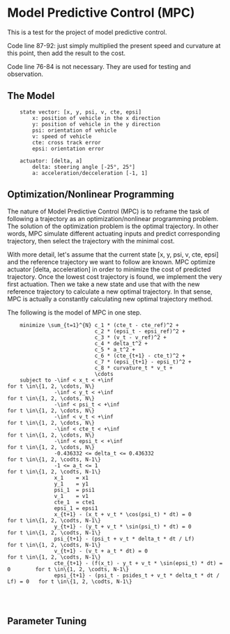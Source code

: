 # Model Predictive Control (MPC)

This is a test for the project of model predictive control.

Code line 87-92: just simply multiplied the present speed and curvature at this point, then add the result to the cost.

Code line 76-84 is not necessary. They are used for testing and observation.

## The Model

```
    state vector: [x, y, psi, v, cte, epsi]
        x: position of vehicle in the x direction
        y: position of vehicle in the y direction
        psi: orientation of vehicle
        v: speed of vehicle
        cte: cross track error
        epsi: orientation error
    
    actuator: [delta, a]
        delta: steering angle [-25°, 25°]
        a: acceleration/decceleration [-1, 1]
```

## Optimization/Nonlinear Programming

The nature of Model Predictive Control (MPC) is to reframe the task of following a trajectory as an  optimization/nonlinear programming problem. The solution of the optimization problem is the optimal trajectory. In other words, MPC simulate different actuating inputs and predict corresponding trajectory, then select the trajectory with the minimal cost. 

With more detail, let's assume that the current state [x, y, psi, v, cte, epsi] and the reference trajectory we want to follow are known. MPC optimize actuator [delta, acceleration] in order to minimize the cost of predicted trajectory. Once the lowest cost trajectory is found, we implement the very first actuation. Then we take a new state and use that with the new reference trajectory to calculate a new optimal trajectory. In that sense, MPC is actually a constantly calculating new optimal trajectory method. 

The following is the model of MPC in one step. 
```
    minimize \sum_{t=1}^{N} c_1 * (cte_t - cte_ref)^2 +
                            c_2 * (epsi_t - epsi_ref)^2 +
                            c_3 * (v_t - v_ref)^2 +
                            c_4 * delta_t^2 +
                            c_5 * a_t^2 +
                            c_6 * (cte_{t+1} - cte_t)^2 +
                            c_7 * (epsi_{t+1} - epsi_t)^2 +
                            c_8 * curvature_t * v_t +
                            \cdots
    subject to -\inf < x_t < +\inf                                             for t \in\{1, 2, \cdots, N\}
               -\inf < y_t < +\inf                                             for t \in\{1, 2, \cdots, N\}
               -\inf < psi_t < +\inf                                           for t \in\{1, 2, \cdots, N\}
               -\inf < v_t < +\inf                                             for t \in\{1, 2, \cdots, N\}
               -\inf < cte_t < +\inf                                           for t \in\{1, 2, \cdots, N\}
               -\inf < epsi_t < +\inf                                          for t \in\{1, 2, \cdots, N\}
               -0.436332 <= delta_t <= 0.436332                                for t \in\{1, 2, \codts, N-1\}
               -1 <= a_t <= 1                                                  for t \in\{1, 2, \codts, N-1\}
               x_1    = x1
               y_1    = y1
               psi_1  = psi1
               v_1    = v1
               cte_1  = cte1
               epsi_1 = epsi1
               x_{t+1} - (x_t + v_t * \cos(psi_t) * dt) = 0                    for t \in\{1, 2, \codts, N-1\}
               y_{t+1} - (y_t + v_t * \sin(psi_t) * dt) = 0                    for t \in\{1, 2, \codts, N-1\}
               psi_{t+1} - (psi_t + v_t * delta_t * dt / Lf)                   for t \in\{1, 2, \codts, N-1\}
               v_{t+1} - (v_t + a_t * dt) = 0                                  for t \in\{1, 2, \codts, N-1\}
               cte_{t+1} - (f(x_t) - y_t + v_t * \sin(epsi_t) * dt) = 0        for t \in\{1, 2, \codts, N-1\}
               epsi_{t+1} - (psi_t - psides_t + v_t * delta_t * dt / Lf) = 0   for t \in\{1, 2, \codts, N-1\}
               
               
               
```                            
## Parameter Tuning

